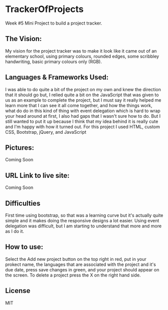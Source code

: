 # TrackerOfProjects
Week #5 Mini Project to build a project tracker.

## The Vision:
My vision for the project tracker was to make it look like it came out of an elementary school, using primary colours, rounded edges, some scribbley handwriting, basic primary colours only (RGB).

## Languages & Frameworks Used:
I was able to do quite a bit of the project on my own and knew the direction that it should go but, I relied quite a bit on the JavaScript that was given to us as an example to complete the project, but I must say it really helped me learn more that I can see it all come together, and how the things work, what do do in this kind of thing with event delegation which is hard to wrap your head around at first, I also had gaps that I wasn't sure how to do. But I still wanted to put it up because I think that my idea behind it is really cute and I'm happy with how it turned out.
For this project I used HTML, custom CSS, Bootstrap, jQuery, and JavaScript

## Pictures:
Coming Soon 

## URL Link to live site:
Coming Soon 

## Difficulties
First time using bootstrap, so that was a learning curve but it's actually quite simple and it makes doing the responsive designs a lot easier. Using event delegation was difficult, but I am starting to understand that more and more as I do it.

## How to use:
Select the Add new project button on the top right in red, put in your prokect name, the languages that are associated with the project and it's due date, press save changes in green, and your project should appear on the screen. To delete a project press the X on the right hand side. 

## License 
MIT


